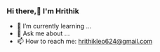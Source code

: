 ### Hi there,👋 I'm Hrithik



- 🌱 I’m currently learning ...
- 💬 Ask me about ...
- 📫 How to reach me: hrithikleo624@gmail.com

